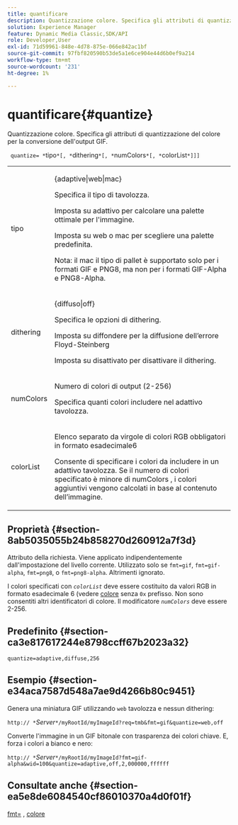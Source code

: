 ```yaml
---
title: quantificare
description: Quantizzazione colore. Specifica gli attributi di quantizzazione del colore per la conversione dell'output GIF.
solution: Experience Manager
feature: Dynamic Media Classic,SDK/API
role: Developer,User
exl-id: 71d59961-848e-4d78-875e-066e842ac1bf
source-git-commit: 97fbf820590b53de5a1e6ce904e44d6b0ef9a214
workflow-type: tm+mt
source-wordcount: '231'
ht-degree: 1%

---
```


# quantificare{#quantize}

Quantizzazione colore. Specifica gli attributi di quantizzazione del colore per la conversione dell&#39;output GIF.

` quantize= *`tipo`*[, *`dithering`*[, *`numColors`*[, *`colorList`*]]]`

<table id="table_A669A9058C8043A5BAE80B03A13B015B"> 
 <tbody> 
  <tr> 
   <td colname="col1"> <p> <span class="codeph"> <span class="varname"> tipo </span> </span> </p> </td> 
   <td colname="col2"> <p> <span class="codeph"> {adaptive|web|mac} </span> </p> <p>Specifica il tipo di tavolozza. </p> <p>Imposta su <span class="codeph"> adattivo </span> per calcolare una palette ottimale per l'immagine. </p> <p>Imposta su <span class="codeph"> web </span> o <span class="codeph"> mac </span> per scegliere una palette predefinita. </p> <p> <p>Nota: il <span class="codeph"> mac </span> il tipo di pallet è supportato solo per i formati GIF e PNG8, ma non per i formati GIF-Alpha e PNG8-Alpha.</p> </p> </td> 
  </tr> 
  <tr> 
   <td colname="col1"> <p> <span class="codeph"> <span class="varname"> dithering </span> </span> </p> </td> 
   <td colname="col2"> <p> <span class="codeph"> {diffuso|off} </span> </p> <p>Specifica le opzioni di dithering. </p> <p>Imposta su <span class="codeph"> diffondere </span> per la diffusione dell’errore Floyd-Steinberg </p> <p>Imposta su <span class="codeph"> disattivato </span> per disattivare il dithering.</p> </td> 
  </tr> 
  <tr> 
   <td colname="col1"> <p> <span class="codeph"> <span class="varname"> numColors </span> </span> </p> </td> 
   <td colname="col2"> <p>Numero di colori di output (2-256) </p> <p>Specifica quanti colori includere nel <span class="codeph"> adattivo </span> tavolozza.</p> </td> 
  </tr> 
  <tr> 
   <td colname="col1"> <p> <span class="codeph"> <span class="varname"> colorList </span> </span> </p> </td> 
   <td colname="col2"> <p>Elenco separato da virgole di colori RGB obbligatori in formato esadecimale6 </p> <p>Consente di specificare i colori da includere in un <span class="codeph"> adattivo </span> tavolozza. Se il numero di colori specificato è minore di <span class="codeph"> <span class="varname"> numColors </span> </span>, i colori aggiuntivi vengono calcolati in base al contenuto dell’immagine.</p> </td> 
  </tr> 
 </tbody> 
</table>

## Proprietà {#section-8ab5035055b24b858270d260912a7f3d}

Attributo della richiesta. Viene applicato indipendentemente dall&#39;impostazione del livello corrente. Utilizzato solo se `fmt=gif`, `fmt=gif-alpha`, `fmt=png8`, o `fmt=png8-alpha`. Altrimenti ignorato.

I colori specificati con *`colorList`* deve essere costituito da valori RGB in formato esadecimale 6 (vedere [colore](/help/aem-is-ir-api/is-api/http-ref/image-serving-api-ref/c-http-protocol-reference/c-command-reference/r-color-commandref.md) senza `0x` prefisso. Non sono consentiti altri identificatori di colore. Il modificatore *`numColors`* deve essere 2-256.

## Predefinito {#section-ca3e817617244e8798ccff67b2023a32}

`quantize=adaptive,diffuse,256`

## Esempio {#section-e34aca7587d548a7ae9d4266b80c9451}

Genera una miniatura GIF utilizzando `web` tavolozza e nessun dithering:

`http:// *`*Server*`*/myRootId/myImageId?req=tmb&fmt=gif&quantize=web,off`

Converte l&#39;immagine in un GIF bitonale con trasparenza dei colori chiave. E, forza i colori a bianco e nero:

`http:// *`*Server*`*/myRootId/myImageId?fmt=gif-alpha&wid=100&quantize=adaptive,off,2,000000,ffffff`

## Consultate anche {#section-ea5e8de6084540cf86010370a4d0f01f}

[fmt=](../../../../../is-api/http-ref/image-serving-api-ref/c-http-protocol-reference/c-command-reference/r-is-http-fmt.md#reference-cdf10043423b45ba9fe15157fb3ae37a) , [colore](/help/aem-is-ir-api/is-api/http-ref/image-serving-api-ref/c-http-protocol-reference/c-data-types/r-is-http-color.md)

